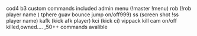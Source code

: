 
cod4 b3 custom commands 
included 
admin menu (!master !menu)
rob (!rob player name )
tphere
guav
bounce
jump on/off999)
ss (screen shot !ss player name)
kafk (kick afk player)
kci (kick ci)
vippack
kill cam on/off 
killed,owned.... ,50++ commands avalible 
